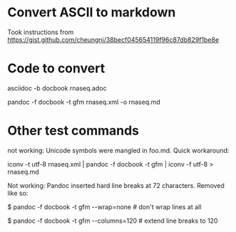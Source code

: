 # Convert ASCII to markdown

Took instructions from https://gist.github.com/cheungnj/38becf045654119f96c87db829f1be8e

# Code to convert

asciidoc -b docbook rnaseq.adoc

pandoc -f docbook -t gfm rnaseq.xml -o rnaseq.md






# Other test commands

not working:  Unicode symbols were mangled in foo.md. Quick workaround:

iconv -t utf-8 rnaseq.xml | pandoc -f docbook -t gfm | iconv -f utf-8 > rnaseq.md

Not working: Pandoc inserted hard line breaks at 72 characters. Removed like so:

$ pandoc -f docbook -t gfm --wrap=none # don't wrap lines at all

$ pandoc -f docbook -t gfm --columns=120 # extend line breaks to 120